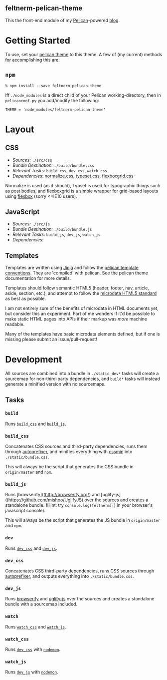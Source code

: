 feltnerm-pelican-theme
----

This the front-end module of my
[Pelican](http://pelican.readthedocs.org)-powered
[blog](blog.feltnerm.com).

# Getting Started

To use, set your [pelican theme](http://pelican.readthedocs.org/en/3.5.0/settings.html#themes) to this theme. A few of (my current) methods for accomplishing this are:

## `npm`

`% npm install --save feltnerm-pelican-theme`

Iff `./node_modules` is a direct child of your Pelican working-directory, then in `pelicanconf.py` you add/modify the following:

`THEME = 'node_modules/feltnerm-pelican-theme'`

# Layout

## CSS

- *Sources:* `./src/css`
- *Bundle Destination:* `./build/bundle.css`
- *Relevant Tasks*: `build_css`, `dev_css`, `watch_css`
- *Dependencies*: [normalize.css](https://github.com/necolas/normalize.css), [typeset.css](https://github.com/joshuarudd/typeset.css), [flexboxgrid.css](https://github.com/kristoferjoseph/flexboxgrid)

Normalize is used (as it should), Typset is used for typographic things such
as post bodies, and flexboxgrid is a simple wrapper for grid-based layouts
using [flexbox](http://caniuse.com/#search=flexbox) (sorry <=IE10 users).

## JavaScript

- *Sources:* `./src/js`
- *Bundle Destination:* `./build/bundle.js`
- *Relevant Tasks*: `build_js`, `dev_js`, `watch_js`
- *Dependencies*:

## Templates

Templates are written using [Jinja](http://jinja.pocoo.org/) and follow the
[pelican template conventions](http://pelican.readthedocs.org/en/3.5.0/themes.html#templates-and-variables). They are 'compiled' with pelican. See the
pelican theme documentation for more details.

Templates should follow semantic HTML5 (header, footer, nav, article, aside, section, etc.), and
attempt to follow the [microdata HTML5 standard](https://html.spec.whatwg.org/multipage/microdata.html) as best as possible.

I am not entirely sure of the benefits of microdata in HTML documents yet, but consider this an experiment.
Part of me wonders if it'd be
possible to make static HTML pages into APIs if their markup was _more_ machine readable.

Many of the templates have basic microdata elements defined, but if one is
missing please submit an issue/pull-request!

# Development

All sources are combined into a bundle in `./static`. `dev*` tasks will create
a sourcemap for non-third-party dependencies, and `build*` tasks will instead
generate a minified version with no sourcemaps.

## Tasks

### <a name="tasks_build">`build`</a>

Runs [`build_css`](#task_build_css) and [`build_js`](#task_build_js).

### <a name="tasks_build_css">`build_css`</a>

Concatenates CSS sources and third-party dependencies, runs them through
[autoprefixer](https://github.com/postcss/autoprefixer), and minifies everything with [cssmin](https://code.google.com/p/cssmin/) into
`./static/bundle.css`.

This will always be the script that generates the CSS bundle in
`origin/master` and `npm`.

### <a name="tasks_build_js">`build_js`</a>

Runs [browserify]((http://browserify.org/) and [uglify-js]((https://github.com/mishoo/UglifyJS) over the sources and creates a
standalone bundle. (Hint: try `console.log(feltnerm);`) in your browser's
javascript console).

This will always be the script that generates the JS bundle in
`origin/master` and `npm`.

### <a name="tasks_dev">`dev`</a>

Runs [`dev_css`](#task_dev_css) and [`dev_js`](#task_dev_js).

### <a name="tasks_dev_css">`dev_css`</a>

Concatenates CSS third-party dependencies, runs CSS sources through
[autoprefixer](https://github.com/postcss/autoprefixer), and outputs everything into `./static/bundle.css`.

### <a name="tasks_dev_js">`dev_js`</a>

Runs [browserify](http://browserify.org/) and [uglify-js](https://github.com/mishoo/UglifyJS) over the sources and creates a
standalone bundle with a sourcemap included.

### <a name="task_watch">`watch`</a>

Runs [`watch_css`](#task_watch_css) and [`watch_js`](#task_watch_js).

### <a name="task_watch_css">`watch_css`</a>

Runs [`dev_css`](#task_dev_css) with [`nodemon`]().

### <a name="task_watch_js">`watch_js`</a>

Runs [`dev_js`](#task_dev_js) with [`nodemon`]().
